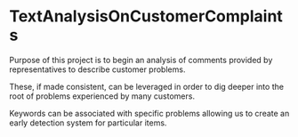# TextAnalysisOnCustomerComplaints

Purpose of this project is to begin an analysis of comments provided by representatives to describe customer problems. 

These, if made consistent, can be leveraged in order to dig deeper into the root of problems experienced by many customers.

Keywords can be associated with specific problems allowing us to create an early detection system for particular items.
